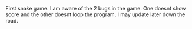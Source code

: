 First snake game. I am aware of the 2 bugs in the game. One doesnt show score and the other doesnt loop the program,
I may update later down the road.
